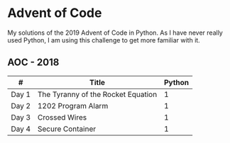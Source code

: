 # Advent of Code

My solutions of the 2019 Advent of Code in Python.
As I have never really used Python, I am using this challenge to get more familiar with it.

## AOC - 2018

\# | Title | Python |
------------ | ------------- | ------------ | 
Day 1 | The Tyranny of the Rocket Equation  | 1 |
Day 2 | 1202 Program Alarm | 1 | 
Day 3 | Crossed Wires | 1 | 
Day 4 | Secure Container  | 1 | 
